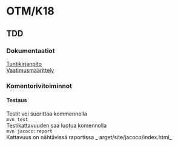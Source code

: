 # OTM/K18
## TDD
### Dokumentaatiot
[Tuntikirjanpito](https://github.com/jjjjm/otm-harjoitustyo/blob/master/dokumentaatio/tuntikirjanpito.md)  
[Vaatimusmäärittely](https://github.com/jjjjm/otm-harjoitustyo/blob/master/dokumentaatio/vaatimusmaarittely.md)
### Komentorivitoiminnot
#### Testaus  
Testit voi suorittaa kommennolla   
`mvn test`  
Testikattavuuden saa luotua komennolla   
`mvn jacoco:report`  
Kattavuus on nähtävissä raportissa _ arget/site/jacoco/index.html_  
